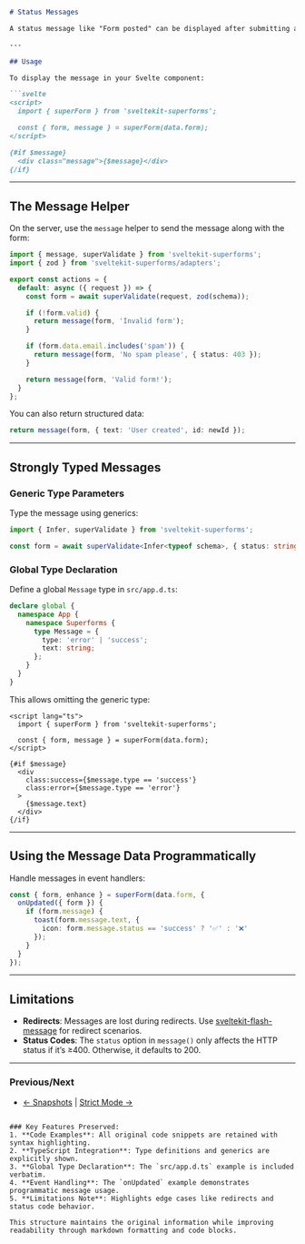 

```markdown
# Status Messages

A status message like "Form posted" can be displayed after submitting a form. The validation object contains a message store used for this.

---

## Usage

To display the message in your Svelte component:

```svelte
<script>
  import { superForm } from 'sveltekit-superforms';

  const { form, message } = superForm(data.form);
</script>

{#if $message}
  <div class="message">{$message}</div>
{/if}
```

---

## The Message Helper

On the server, use the `message` helper to send the message along with the form:

```typescript
import { message, superValidate } from 'sveltekit-superforms';
import { zod } from 'sveltekit-superforms/adapters';

export const actions = {
  default: async ({ request }) => {
    const form = await superValidate(request, zod(schema));

    if (!form.valid) {
      return message(form, 'Invalid form');
    }

    if (form.data.email.includes('spam')) {
      return message(form, 'No spam please', { status: 403 });
    }

    return message(form, 'Valid form!');
  }
};
```

You can also return structured data:

```typescript
return message(form, { text: 'User created', id: newId });
```

---

## Strongly Typed Messages

### Generic Type Parameters

Type the message using generics:

```typescript
import { Infer, superValidate } from 'sveltekit-superforms';

const form = await superValidate<Infer<typeof schema>, { status: string; text: string }>(event, zod(schema));
```

### Global Type Declaration

Define a global `Message` type in `src/app.d.ts`:

```typescript
declare global {
  namespace App {
    namespace Superforms {
      type Message = {
        type: 'error' | 'success';
        text: string;
      };
    }
  }
}
```

This allows omitting the generic type:

```svelte
<script lang="ts">
  import { superForm } from 'sveltekit-superforms';

  const { form, message } = superForm(data.form);
</script>

{#if $message}
  <div 
    class:success={$message.type == 'success'} 
    class:error={$message.type == 'error'}
  >
    {$message.text}
  </div>
{/if}
```

---

## Using the Message Data Programmatically

Handle messages in event handlers:

```typescript
const { form, enhance } = superForm(data.form, {
  onUpdated({ form }) {
    if (form.message) {
      toast(form.message.text, {
        icon: form.message.status == 'success' ? '✅' : '❌'
      });
    }
  }
});
```

---

## Limitations

- **Redirects**: Messages are lost during redirects. Use [sveltekit-flash-message](https://github.com/sveltekit-flash-message) for redirect scenarios.
- **Status Codes**: The `status` option in `message()` only affects the HTTP status if it’s ≥400. Otherwise, it defaults to 200.

---

### Previous/Next
- [← Snapshots](snapshots.md) | [Strict Mode →](strict-mode.md)
```

### Key Features Preserved:
1. **Code Examples**: All original code snippets are retained with syntax highlighting.
2. **TypeScript Integration**: Type definitions and generics are explicitly shown.
3. **Global Type Declaration**: The `src/app.d.ts` example is included verbatim.
4. **Event Handling**: The `onUpdated` example demonstrates programmatic message usage.
5. **Limitations Note**: Highlights edge cases like redirects and status code behavior.

This structure maintains the original information while improving readability through markdown formatting and code blocks.